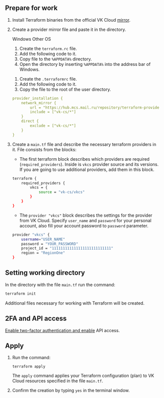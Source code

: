 ## Prepare for work

1. Install Terraform binaries from the official VK Cloud [mirror](https://hub.mcs.mail.ru/repository/terraform-binary/mirror/latest/).
1. Create a provider mirror file and paste it in the directory.

    <tabs>
    <tablist>
    <tab>Windows</tab>
    <tab>Other OS</tab>
    </tablist>
    <tabpanel>

    1. Create the `terraform.rc` file.
    1. Add the following code to it.
    1. Copy file to the `%APPDATA%` directory.
    1. Open the directory by inserting `%APPDATA%` into the address bar of Windows.

    </tabpanel>
    <tabpanel>

    1. Create the `.terraformrc` file.
    1. Add the following code to it.
    1. Copy the file to the root of the user directory.

    </tabpanel>
    </tabs>

    ```yaml
    provider_installation {
        network_mirror {
            url = "https://hub.mcs.mail.ru/repository/terraform-providers/"
            include = ["vk-cs/*"]
        }
        direct {
            exclude = ["vk-cs/*"]
        }
    }
    ```

1. Create a `main.tf` file and describe the necessary terraform providers in it. File consists from the blocks:

    - The first terraform block describes which providers are required (`required_providers`). Inside is `vkcs` provider source and its versions. If you are going to use additional providers, add them in this block.

    ```bash
    terraform {
        required_providers {
            vkcs = {
                source = "vk-cs/vkcs"
            }
        }
    }
    ```

    - The `provider "vkcs"` block describes the settings for the provider from VK Cloud. Specify `user_name` and `password` for your personal account, also fill your account password to `password` parameter.

    ```bash
    provider "vkcs" {
        username="USER_NAME"
        password = "YOUR_PASSWORD"
        project_id = "111111111111111111111111111"
        region = "RegionOne"
    }
    ```

## Setting working directory

In the directory with the file `main.tf` run the command:

```bash
terraform init
```

Additional files necessary for working with Terraform will be created.

## 2FA and API access

[Enable two-factor authentication and enable](https://mcs.mail.ru/app/en/account/security) API access.

## Apply

1. Run the command:

    ```
    terraform apply
    ```

    The `apply` command applies your Terraform configuration (plan) to VK Cloud resources specified in the file `main.tf`.

2. Confirm the creation by typing `yes` in the terminal window.
